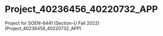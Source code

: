 # Project_40236456_40220732_APP
Project for SOEN-6441 (Section-U Fall 2022)(Project_40236456_40220732_APP)
